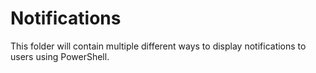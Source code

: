# Notifications

This folder will contain multiple different ways to display notifications to users using PowerShell.
